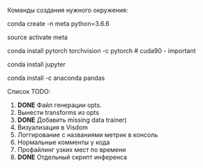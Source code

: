 Команды создания нужного окружения:

conda create -n meta python=3.6.6

source activate meta

conda install pytorch torchvision -c pytorch # cuda90 - important

conda install jupyter

conda install -c anaconda pandas 




Список TODO:
1. <b>DONE</b> Файл генерации opts. 
2. Вынести transforms из opts
3. <b>DONE</b> Добавить missing data trainer) 
4. Визуализация в Visdom
5. Логгирование с названиями метрик в консоль
6. Нормальные комменты у кода
7. Профайлинг узких мест по времени 
8. <b>DONE</b> Отдельный скрипт инференса